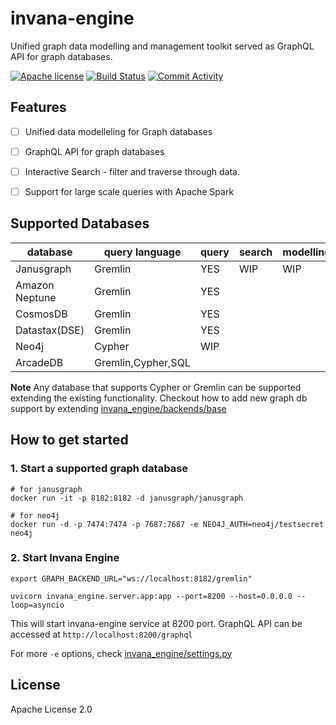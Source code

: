 # invana-engine

Unified graph data modelling and management toolkit served as GraphQL API for graph databases.


[![Apache license](https://img.shields.io/badge/license-Apache-blue.svg)](https://github.com/invanalabs/invana-engine/blob/master/LICENSE) 
[![Build Status](https://travis-ci.org/invanalabs/invana-engine.svg?branch=develop)](https://travis-ci.org/invanalabs/invana-engine)
[![Commit Activity](https://img.shields.io/github/commit-activity/m/invanalabs/invana-engine)](https://github.com/invanalabs/invana-engine/commits)
<!-- [![codecov](https://codecov.io/gh/invanalabs/invana-engine/branch/develop/graph/badge.svg)](https://codecov.io/gh/invanalabs/invana-engine) -->


## Features 

- [ ] Unified data modelleling for Graph databases
- [ ] GraphQL API for graph databases 
- [ ] Interactive Search - filter and traverse through data.
- [ ] Support for large scale queries with Apache Spark


## Supported Databases

| database 	    | query language 	| query 	| search 	| modelling 	|
|----------	    |----------------	|-------	|--------	|-----------	|
| Janusgraph    | Gremlin          	| YES     	| WIP       | WIP          	|
| Amazon Neptune| Gremlin          	| YES      	|        	|           	|
| CosmosDB      | Gremlin         	| YES      	|        	|           	|
| Datastax(DSE) | Gremlin           | YES       |           |               |
| Neo4j         | Cypher            | WIP       |           |               |
| ArcadeDB      | Gremlin,Cypher,SQL|           |           |               |

**Note** Any database that supports Cypher or Gremlin can be supported extending the 
existing functionality. Checkout how to add new graph db support by extending [invana_engine/backends/base](invana_engine/backends/base/README.md)


## How to get started

### 1. Start a supported graph database

```
# for janusgraph 
docker run -it -p 8182:8182 -d janusgraph/janusgraph

# for neo4j
docker run -d -p 7474:7474 -p 7687:7687 -e NEO4J_AUTH=neo4j/testsecret neo4j 
```
### 2. Start Invana Engine

```
export GRAPH_BACKEND_URL="ws://localhost:8182/gremlin"

uvicorn invana_engine.server.app:app --port=8200 --host=0.0.0.0 --loop=asyncio
```

This will start invana-engine service at 8200 port. GraphQL API can be 
accessed at `http://localhost:8200/graphql`

For more `-e` options, check [invana_engine/settings.py](invana_engine/settings.py) 


## License 

Apache License 2.0
